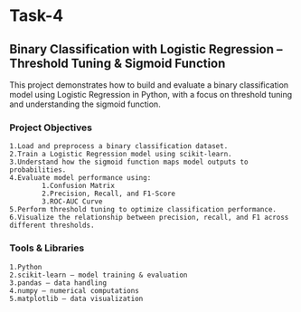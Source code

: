 # Task-4
## Binary Classification with Logistic Regression – Threshold Tuning & Sigmoid Function
This project demonstrates how to build and evaluate a binary classification model using Logistic Regression in Python, with a focus on threshold tuning and understanding the sigmoid function.

### Project Objectives
    1.Load and preprocess a binary classification dataset.
    2.Train a Logistic Regression model using scikit-learn.
    3.Understand how the sigmoid function maps model outputs to probabilities.
    4.Evaluate model performance using:
            1.Confusion Matrix
            2.Precision, Recall, and F1-Score
            3.ROC-AUC Curve
    5.Perform threshold tuning to optimize classification performance.
    6.Visualize the relationship between precision, recall, and F1 across different thresholds.

### Tools & Libraries
    1.Python
    2.scikit-learn – model training & evaluation
    3.pandas – data handling
    4.numpy – numerical computations
    5.matplotlib – data visualization

